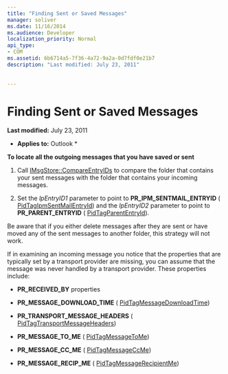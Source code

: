 ```yaml
---
title: "Finding Sent or Saved Messages"
manager: soliver
ms.date: 11/16/2014
ms.audience: Developer
localization_priority: Normal
api_type:
- COM
ms.assetid: 6b6714a5-7f36-4a72-9a2a-0d7fdf0e21b7
description: "Last modified: July 23, 2011"
 
 
---
```


# Finding Sent or Saved Messages

 **Last modified:** July 23, 2011 
  
 * **Applies to:** Outlook * 
  
 **To locate all the outgoing messages that you have saved or sent**
  
1. Call [IMsgStore::CompareEntryIDs](imsgstore-compareentryids.md) to compare the folder that contains your sent messages with the folder that contains your incoming messages. 
    
2. Set the  _lpEntryID1_ parameter to point to **PR_IPM_SENTMAIL_ENTRYID** ( [PidTagIpmSentMailEntryId](pidtagipmsentmailentryid-canonical-property.md)) and the  _lpEntryID2_ parameter to point to **PR_PARENT_ENTRYID** ( [PidTagParentEntryId](pidtagparententryid-canonical-property.md)).
    
Be aware that if you either delete messages after they are sent or have moved any of the sent messages to another folder, this strategy will not work. 
  
If in examining an incoming message you notice that the properties that are typically set by a transport provider are missing, you can assume that the message was never handled by a transport provider. These properties include:
  
- **PR_RECEIVED_BY** properties 
    
- **PR_MESSAGE_DOWNLOAD_TIME** ( [PidTagMessageDownloadTime](pidtagmessagedownloadtime-canonical-property.md))
    
- **PR_TRANSPORT_MESSAGE_HEADERS** ( [PidTagTransportMessageHeaders](pidtagtransportmessageheaders-canonical-property.md))
    
- **PR_MESSAGE_TO_ME** ( [PidTagMessageToMe](pidtagmessagetome-canonical-property.md))
    
- **PR_MESSAGE_CC_ME** ( [PidTagMessageCcMe](pidtagmessageccme-canonical-property.md))
    
- **PR_MESSAGE_RECIP_ME** ( [PidTagMessageRecipientMe](pidtagmessagerecipientme-canonical-property.md))
    

